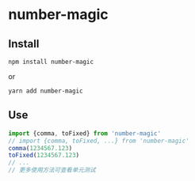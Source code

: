 # number-magic

## Install
```
npm install number-magic
```
or
```
yarn add number-magic
```

## Use
```js
import {comma, toFixed} from 'number-magic'
// import {comma, toFixed, ...} from 'number-magic'
comma(1234567.123)
toFixed(1234567.123)
// ...
// 更多使用方法可查看单元测试
```

